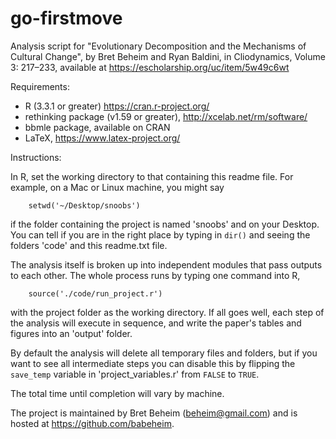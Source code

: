 go-firstmove
============

Analysis script for "Evolutionary Decomposition and the Mechanisms of Cultural Change", by Bret Beheim and Ryan Baldini, in Cliodynamics, Volume 3: 217–233, available at https://escholarship.org/uc/item/5w49c6wt

Requirements:
- R (3.3.1 or greater) https://cran.r-project.org/
- rethinking package (v1.59 or greater), http://xcelab.net/rm/software/
- bbmle package, available on CRAN
- LaTeX, https://www.latex-project.org/

Instructions:

In R, set the working directory to that containing this readme file. For example, on a Mac or Linux machine, you might say

```
    setwd('~/Desktop/snoobs')
```

if the folder containing the project is named 'snoobs' and on your Desktop. You can tell if you are in the right place by typing in `dir()` and seeing the folders 'code' and this readme.txt file.

The analysis itself is broken up into independent modules that pass outputs to each other. The whole process runs by typing one command into R,

```
    source('./code/run_project.r')
```

with the project folder as the working directory. If all goes well, each step of the analysis will execute in sequence, and write the paper's tables and figures into an 'output' folder.

By default the analysis will delete all temporary files and folders, but if you want to see all intermediate steps you can disable this by flipping the `save_temp` variable in 'project_variables.r' from `FALSE` to `TRUE`.

The total time until completion will vary by machine.

The project is maintained by Bret Beheim (beheim@gmail.com) and is hosted at https://github.com/babeheim.